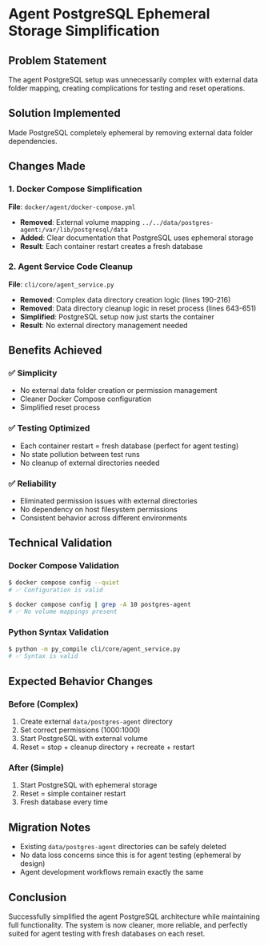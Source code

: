 # Agent PostgreSQL Ephemeral Storage Simplification

## Problem Statement
The agent PostgreSQL setup was unnecessarily complex with external data folder mapping, creating complications for testing and reset operations.

## Solution Implemented
Made PostgreSQL completely ephemeral by removing external data folder dependencies.

## Changes Made

### 1. Docker Compose Simplification
**File**: `docker/agent/docker-compose.yml`
- **Removed**: External volume mapping `../../data/postgres-agent:/var/lib/postgresql/data`
- **Added**: Clear documentation that PostgreSQL uses ephemeral storage
- **Result**: Each container restart creates a fresh database

### 2. Agent Service Code Cleanup  
**File**: `cli/core/agent_service.py`
- **Removed**: Complex data directory creation logic (lines 190-216)
- **Removed**: Data directory cleanup logic in reset process (lines 643-651)
- **Simplified**: PostgreSQL setup now just starts the container
- **Result**: No external directory management needed

## Benefits Achieved

### ✅ Simplicity
- No external data folder creation or permission management
- Cleaner Docker Compose configuration
- Simplified reset process

### ✅ Testing Optimized
- Each container restart = fresh database (perfect for agent testing)
- No state pollution between test runs
- No cleanup of external directories needed

### ✅ Reliability
- Eliminated permission issues with external directories
- No dependency on host filesystem permissions
- Consistent behavior across different environments

## Technical Validation

### Docker Compose Validation
```bash
$ docker compose config --quiet
# ✅ Configuration is valid

$ docker compose config | grep -A 10 postgres-agent
# ✅ No volume mappings present
```

### Python Syntax Validation
```bash
$ python -m py_compile cli/core/agent_service.py
# ✅ Syntax is valid
```

## Expected Behavior Changes

### Before (Complex)
1. Create external `data/postgres-agent` directory
2. Set correct permissions (1000:1000)
3. Start PostgreSQL with external volume
4. Reset = stop + cleanup directory + recreate + restart

### After (Simple) 
1. Start PostgreSQL with ephemeral storage
2. Reset = simple container restart
3. Fresh database every time

## Migration Notes
- Existing `data/postgres-agent` directories can be safely deleted
- No data loss concerns since this is for agent testing (ephemeral by design)
- Agent development workflows remain exactly the same

## Conclusion
Successfully simplified the agent PostgreSQL architecture while maintaining full functionality. The system is now cleaner, more reliable, and perfectly suited for agent testing with fresh databases on each reset.
